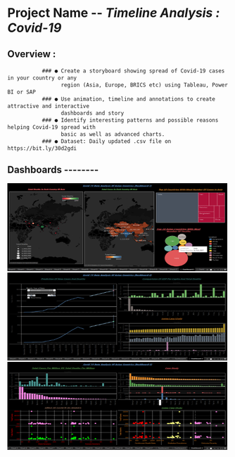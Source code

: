 # Project Name -- *Timeline Analysis : Covid-19*

## Overview :
               ### ● Create a storyboard showing spread of Covid-19 cases in your country or any
                     region (Asia, Europe, BRICS etc) using Tableau, Power BI or SAP
               ### ● Use animation, timeline and annotations to create attractive and interactive
                     dashboards and story
               ### ● Identify interesting patterns and possible reasons helping Covid-19 spread with
                     basic as well as advanced charts.
               ### ● Dataset: Daily updated .csv file on https://bit.ly/30d2gdi

## Dashboards --------

<img src=https://github.com/sumony2j/Covid-19_Analysis_Asia/blob/main/Screenshots/Dashboard/Dashboard-1.png width=500 height=200>

<img src=https://github.com/sumony2j/Covid-19_Analysis_Asia/blob/main/Screenshots/Dashboard/Dashboaed-2.png width=500 height=200>

<img src=https://github.com/sumony2j/Covid-19_Analysis_Asia/blob/main/Screenshots/Dashboard/Dashboard-3.png width=500 height=200>
